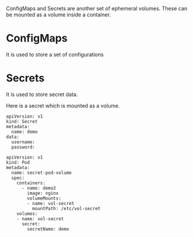 ConfigMaps and Secrets are another set of ephemeral volumes. These can be mounted as a volume inside a container. 

# ConfigMaps #

It is used to store a set of configurations 



# Secrets #

It is used to store secret data.

Here is a secret which is mounted as a volume.
```
apiVersion: v1
kind: Secret
metadata: 
  name: demo
data:
  username: 
  password:
```
```
apiVersion: v1
kind: Pod
metadata:
  name: secret-pod-volume
  spec:
    containers:
      - name: demo2
        image: nginx
        volumeMounts:
        - name: vol-secret
          mountPath: /etc/vol-secret
    volumes:
    - name: vol-secret
      secret:
        secretName: demo
```
